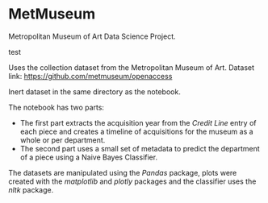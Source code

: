 # MetMuseum
Metropolitan Museum of Art Data Science Project.

test

Uses the collection dataset from the Metropolitan Museum of Art.
Dataset link: https://github.com/metmuseum/openaccess

Inert dataset in the same directory as the notebook.

The notebook has two parts:
* The first part extracts the acquisition year from the *Credit Line* entry of each piece and creates a timeline of acquisitions for the museum as a whole or per department.
* The second part uses a small set of metadata to predict the department of a piece using a Naive Bayes Classifier.

The datasets are manipulated using the *Pandas* package, plots were created with the *matplotlib* and *plotly* packages and the classifier uses the *nltk* package.

